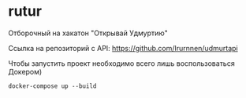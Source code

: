 # rutur
Отборочный на хакатон "Открывай Удмуртию"

Ссылка на репозиторий с API: https://github.com/Irurnnen/udmurtapi

Чтобы запустить проект необходимо всего лишь воспользоваться Докером)

```
docker-compose up --build
```
